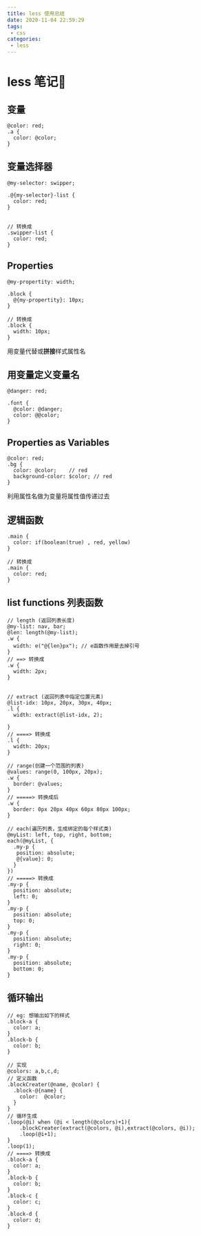 ```yaml
---
title: less 使用总结
date: 2020-11-04 22:59:29
tags: 
 - css
categories: 
 - less
---
```


# less  笔记📒





## 变量



```less
@color: red;
.a {
  color: @color;
}
```





## 变量选择器

```less
@my-selector: swipper;

.@{my-selector}-list {
  color: red;
}


// 转换成
.swipper-list {
  color: red;
}
```





## Properties

```less
@my-propertity: width;

.block {
  @{my-propertity}: 10px;
}

// 转换成
.block {
  width: 10px;
}
```

用变量代替或**拼接**样式属性名



## 用变量定义变量名



```less
@danger: red;

.font {
  @color: @danger;
  color: @@color;
}
```



## Properties as Variables

```less
@color: red;
.bg {
  color: @color;	// red
  background-color: $color;	// red
}
```

利用属性名做为变量将属性值传递过去



## 逻辑函数

```less
.main {
  color: if(boolean(true) , red, yellow)
}

// 转换成
.main {
  color: red;
}
```



## list functions 列表函数

```less
// length (返回列表长度)
@my-list: nav, bar;
@len: length(@my-list);
.w {
  width: e("@{len}px");	// e函数作用是去掉引号
}
// ==> 转换成
.w {
  width: 2px;
}


// extract (返回列表中指定位置元素)
@list-idx: 10px, 20px, 30px, 40px;
.l {
  width: extract(@list-idx, 2);
  
}
// ====> 转换成
.l {
  width: 20px;
}

// range(创建一个范围的列表)
@values: range(0, 100px, 20px);
.w {
  border: @values;
}
// =====> 转换成后
.w {
  border: 0px 20px 40px 60px 80px 100px;
}

// each(遍历列表，生成绑定的每个样式类)
@myList: left, top, right, bottom;
each(@myList, {
  .my-p {
   position: absolute;
   @{value}: 0;
  }
})
// =====> 转换成
.my-p {
  position: absolute;
  left: 0;
}
.my-p {
  position: absolute;
  top: 0;
}
.my-p {
  position: absolute;
  right: 0;
}
.my-p {
  position: absolute;
  bottom: 0;
}

```



## 循环输出



````less
// eg: 想输出如下的样式
.block-a {
  color: a;
}
.block-b {
  color: b;
}

// 实现
@colors: a,b,c,d;
// 定义函数
.blockCreater(@name, @color) {
  .block-@{name} {
    color:  @color;
  }
}
// 循环生成
.loop(@i) when (@i < length(@colors)+1){
    .blockCreater(extract(@colors, @i),extract(@colors, @i));
    .loop(@i+1);
}
.loop(1);
// ====> 转换成
.block-a {
  color: a;
}
.block-b {
  color: b;
}
.block-c {
  color: c;
}
.block-d {
  color: d;
}

````

